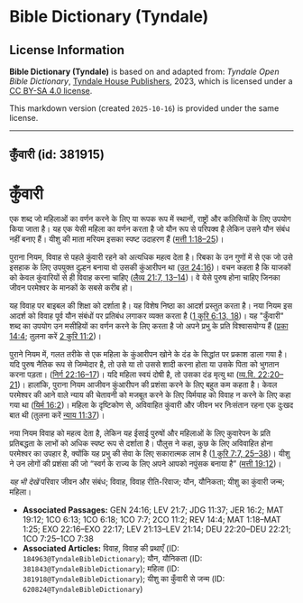 # Bible Dictionary (Tyndale)

## License Information

**Bible Dictionary (Tyndale)** is based on and adapted from: _Tyndale Open Bible Dictionary_, [Tyndale House Publishers](https://tyndaleopenresources.com/), 2023, which is licensed under a [CC BY-SA 4.0 license](https://creativecommons.org/licenses/by-sa/4.0/legalcode.en).

This markdown version (created `2025-10-16`) is provided under the same license.



--------------------------------

## कुँवारी (id: 381915)

कुँवारी
=======

एक शब्द जो महिलाओं का वर्णन करने के लिए या रूपक रूप में स्थानों, राष्ट्रों और कलिसियों के लिए उपयोग किया जाता है। यह एक येसी महिला का वर्णन करता है जो यौन रूप से परिपक्व है लेकिन उसने यौन संबंध नहीं बनाए हैं। यीशु की माता मरियम इसका स्पष्ट उदाहरण हैं ([मत्ती 1:18–25](https://ref.ly/Matt1:18-Matt1:25))।

पुराना नियम, विवाह से पहले कुंवारी रहने को अत्यधिक महत्व देता है। रिबका के उन गुणों में से एक जो उसे इसहाक के लिए उपयुक्त दुल्हन बनाया वो उसकी कुंआरीपन था ([उत 24:16](https://ref.ly/Gen24:16))। वचन कहता है कि याजकों को केवल कुंवारियों से ही विवाह करना चाहिए ([लैव्य 21:7, 13](https://ref.ly/Lev21:7,Lev21:13-Lev21:14)[–](https://ref.ly/Lev21:7)[14](https://ref.ly/Lev21:7,Lev21:13-Lev21:14))। वे येसे पुरुष होना चाहिए जिनका जीवन परमेश्वर के मानकों के सबसे करीब हो।

यह विवाह पर बाइबल की शिक्षा को दर्शाता है। यह विशेष निष्ठा का आदर्श प्रस्तुत करता है। नया नियम इस आदर्श को विवाह पूर्व यौन संबंधों पर प्रतिबंध लगाकर व्यक्त करता है ([1 कुरि 6:13, 18](https://ref.ly/1Cor6:13,1Cor6:18))। यह "कुँवारी" शब्द का उपयोग उन मसीहियों का वर्णन करने के लिए करता है जो अपने प्रभु के प्रति विश्वासयोग्य हैं ([प्रका 14:4](https://ref.ly/Rev14:4); तुलना करें [2 कुरि 11:2](https://ref.ly/2Cor11:2))।

पुराने नियम में, गलत तरीके से एक महिला के कुंआरीपन खोने के दंड के सिद्धांत पर प्रकाश डाला गया है। यदि पुरुष नैतिक रूप से जिम्मेदार है, तो उसे या तो उससे शादी करना होता या उसके पिता को भुगतान करना पड़ता। ([निर्ग 22:16–17](https://ref.ly/Exod22:16-Exod22:17))। यदि महिला स्वयं दोषी है, तो उसका दंड मृत्यु था ([व्य.वि. 22:20–21](https://ref.ly/Deut22:20-Deut22:21))। हालांकि, पुराना नियम आजीवन कुंआरीपन की प्रशंसा करने के लिए बहुत कम कहता है। केवल परमेश्वर की आने वाले न्याय की चेतावनी को मजबूत करने के लिए यिर्मयाह को विवाह न करने के लिए कहा गया था ([यिर्म 16:2](https://ref.ly/Jer16:2))। महिला के दृष्टिकोण से, अविवाहित कुंवारी और जीवन भर निःसंतान रहना एक दुःखद बात थी (तुलना करें [न्याय 11:37](https://ref.ly/Judg11:37))।

नया नियम विवाह को महत्व देता है, लेकिन यह ईसाई पुरुषों और महिलाओं के लिए कुवारेपन के प्रति प्रतिबद्धता के लाभों को अधिक स्पष्ट रूप से दर्शाता है। पौलुस ने कहा, कुछ के लिए अविवाहित होना परमेश्वर का उपहार है, क्योंकि यह प्रभु की सेवा के लिए सकारात्मक लाभ है ([1 कुरि 7:7, 25](https://ref.ly/1Cor7:7,1Cor7:25-1Cor7:38)[–](https://ref.ly/1Cor7:7)[38](https://ref.ly/1Cor7:7,1Cor7:25-1Cor7:38))। यीशु ने उन लोगों की प्रशंसा की जो “स्वर्ग के राज्य के लिए अपने आपको नपुंसक बनाया है” ([मत्ती 19:12](https://ref.ly/Matt19:12))।

*यह भी देखें* परिवार जीवन और संबंध; विवाह, विवाह रीति\-रिवाज; यौन, यौनिकता; यीशु का कुंवारी जन्म; महिला।

* **Associated Passages:** GEN 24:16; LEV 21:7; JDG 11:37; JER 16:2; MAT 19:12; 1CO 6:13; 1CO 6:18; 1CO 7:7; 2CO 11:2; REV 14:4; MAT 1:18–MAT 1:25; EXO 22:16–EXO 22:17; LEV 21:13–LEV 21:14; DEU 22:20–DEU 22:21; 1CO 7:25–1CO 7:38
* **Associated Articles:** विवाह, विवाह की प्रथाएँ (ID: `184963@TyndaleBibleDictionary`); यौन, यौनिकता (ID: `381843@TyndaleBibleDictionary`); महिला (ID: `381918@TyndaleBibleDictionary`); यीशु का कुँवारी से जन्म (ID: `620824@TyndaleBibleDictionary`)

